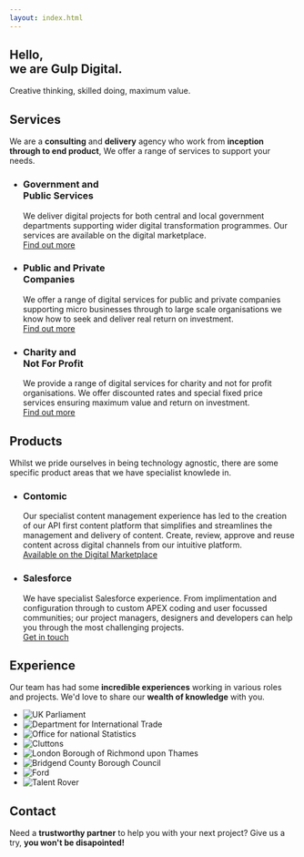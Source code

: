```yaml
---
layout: index.html
---
```

<section id="introduction" class="intro">
    <div class="container">
        <div class="">
            <h1>Hello, <br class="d-none d-md-block">we are <span class="standout">Gulp Digital.</span> </h1>
            <p class="line">Creative thinking, skilled doing, maximum value.</p>
        </div>
    </div>
</section>

<section id="services">
    <div class="container">
        <h2 class="line">Services</h2>
        <div class="row">
            <div class="col-lg-10">
                <p>We are a <strong>consulting</strong> and <strong>delivery</strong> agency who work from <strong>inception through to end product</strong>, We offer a range of services to support your needs.</p>
            </div>
        </div>
        <div class="row">
            <div class="col">
                <ul class="list--blocks">
                    <li class="col-md-4 list--block-dark-blue">
                        <h3>Government and <br class="">Public Services</h3>
                        <p>
                            We deliver digital projects for both central and local government departments supporting wider digital transformation programmes. Our services are available on the digital marketplace. <br>
                            <a href="#" class="btn btn-primary">Find out more</a>
                        </p>
                    </li>
                    <li class="col-md-4 list--block-green">
                        <h3>Public and Private <br class="">Companies</h3>
                        <p>
                            We offer a range of digital services for public and private companies supporting micro businesses through to large scale organisations we know how to seek and deliver real return on investment. <br>
                            <a href="#" class="btn btn-primary">Find out more</a>
                        </p>
                    </li>
                    <li class="col-md-4 list--block-blue">
                        <h3>Charity and <br class="">Not For Profit</h3>
                        <p>
                            We provide a range of digital services for charity and not for profit organisations. We offer discounted rates and special fixed price services ensuring maximum value and return on investment. <br>
                            <a href="#" class="btn btn-primary">Find out more</a>
                        </p>
                    </li>
                </ul>
            </div>
        </div>
    </div>
</section>

<section id="products">
    <div class="container">
        <h2 class="line">Products</h2>
        <div class="row">
            <div class="col-lg-10">
                <p>
                    Whilst we pride ourselves in being technology agnostic, there are some specific product areas that we have specialist knowlede in.
                </p>
            </div>
        </div>
        <div class="row">
            <div class="col">
                <ul class="list--blocks">
                    <li class="col-md-6 list--block-contomic">
                        <h3>Contomic</h3>
                        <p>
                            Our specialist content management experience has led to the creation of our API first content platform that simplifies and streamlines the management and delivery of content. Create, review, approve and reuse content across digital channels from our intuitive platform. <br>
                            <a href="https://www.digitalmarketplace.service.gov.uk/g-cloud/services/126953211663022" class="btn btn-primary" target="_blank">Available on the Digital Marketplace</a>
                        </p>
                    </li>
                    <li class="col-md-6 list--block-sf">
                        <h3>Salesforce</h3>
                        <p>
                            We have specialist Salesforce experience. From implimentation and configuration through to custom APEX coding and user focussed communities; our project managers, designers and developers can help you through the most challenging projects.  <br>
                            <a href="#contact" class="btn btn-primary">Get in touch</a>
                        </p>
                    </li>
                </ul>
            </div>
        </div>
    </div>
</section>

<section id="experience">
    <div class="container">
        <h2 class="line">Experience</h2>
        <div class="row">
            <div class="col-lg-10">
                <p>Our team has had some <strong>incredible experiences</strong> working in various roles and projects. We'd love to share our <strong>wealth of knowledge</strong> with you.</p>
            </div>
        </div>
        <ul class="list-unstyled list--logos">
            <li class="">
                <img src="/img/ukp.png" alt="UK Parliament">
            </li>
            <li class="">
                <img src="/img/dit.png" alt="Department for International Trade">
            </li>
            <li class="">
                <img src="/img/ons.png" alt="Office for national Statistics">
            </li>
            <li class="">
                <img src="/img/cluttons.png" alt="Cluttons">
            </li>
            <li class="">
                <img src="/img/richmond.png" alt="London Borough of Richmond upon Thames">
            </li>
            <li class="">
                <img src="/img/bridgend.png" alt="Bridgend County Borough Council">
            </li>
            <li class="">
                <img src="/img/ford.png" alt="Ford">
            </li>
            <li class="">
                <img src="/img/talentrover.png" alt="Talent Rover">
            </li>
        </ul>
    </div>
</section>

<section id="contact">
    <div class="container">
        <div class="row">
            <div class="col-lg-10">
                <h2 class="line">Contact</h2>
                <p>
                    Need a <strong>trustworthy partner</strong> to help you with your next project? Give us a try, <strong>you won't be disapointed!</strong>
                </p>
                <script charset="utf-8" type="text/javascript" src="//js.hsforms.net/forms/shell.js"></script>
                <script>
                hbspt.forms.create({
                    portalId: "2826657",
                    formId: "088818bc-71bb-45ed-bf26-6a0265f09de8"
                });
                </script>
            </div>
        </div>
    </div>
</section>





